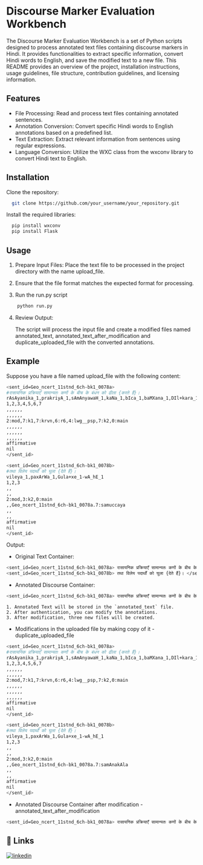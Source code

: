 
# Discourse Marker Evaluation Workbench

The Discourse Marker Evaluation Workbench is a set of Python scripts designed to process annotated text files containing discourse markers in Hindi. It provides functionalities to extract specific information, convert Hindi words to English, and save the modified text to a new file. This README provides an overview of the project, installation instructions, usage guidelines, file structure, contribution guidelines, and licensing information.


## Features


- File Processing: Read and process text files containing annotated sentences.
- Annotation Conversion: Convert specific Hindi words to English annotations based on a predefined list.
- Text Extraction: Extract relevant information from sentences using regular expressions.
- Language Conversion: Utilize the WXC class from the wxconv library to convert Hindi text to English.

## Installation

Clone the repository:

```bash
  git clone https://github.com/your_username/your_repository.git

```
Install the required libraries:
```bash
  pip install wxconv
  pip install Flask

``` 


    
## Usage

1. Prepare Input Files: 
    Place the text file to be processed in the project directory with the name upload_file.
    
2. Ensure that the file format matches the expected format for processing.
3. Run the run.py script

```bash
    python run.py
```

4. Review Output:

    The script will process the input file and create a modified files named annotated_text, annotated_text_after_modification and duplicate_uploaded_file with the converted annotations.

## Example

Suppose you have a file named upload_file with the following content:

```bash
<sent_id=Geo_ncert_11stnd_6ch-bk1_0078a>
#रासायनिक प्रक्रियाएँ सामान्यतः कणों के बीच के बंधन को ढीला {करते हैं}।
rAsAyanika_1,prakriyA_1,sAmAnyawaH_1,kaNa_1,bIca_1,baMXana_1,DIl+kara_1-wA_hE_1
1,2,3,4,5,6,7
,,,,,,
,,,,,,
2:mod,7:k1,7:krvn,6:r6,4:lwg__psp,7:k2,0:main
,,,,,,
,,,,,,
,,,,,,
affirmative
nil
</sent_id>

<sent_id=Geo_ncert_11stnd_6ch-bk1_0078b>
#तथा विलेय पदार्थों को घुला {देते हैं}।
vileya_1,paxArWa_1,Gula+xe_1-wA_hE_1
1,2,3
,,
,,
2:mod,3:k2,0:main
,,Geo_ncert_11stnd_6ch-bk1_0078a.7:samuccaya 
,,
,,
affirmative
nil
</sent_id>
```
Output: 

- Original Text Container:
    
```bash
<sent_id=Geo_ncert_11stnd_6ch-bk1_0078a> रासायनिक प्रक्रियाएँ सामान्यतः कणों के बीच के बंधन को ढीला {करते हैं}। </sent_id>
<sent_id=Geo_ncert_11stnd_6ch-bk1_0078b> तथा विलेय पदार्थों को घुला {देते हैं}। </sent_id>
```
- Annotated Discourse Container:
```bash
<sent_id=Geo_ncert_11stnd_6ch-bk1_0078a> रासायनिक प्रक्रियाएँ सामान्यतः कणों के बीच के बंधन को ढीला {करते हैं}। </sent_id> समुच्चय <sent_id=Geo_ncert_11stnd_6ch-bk1_0078b> विलेय पदार्थों को घुला {देते हैं}। </sent_id> 
```

    1. Annotated Text will be stored in the `annotated_text` file.
    2. After authentication, you can modify the annotations.
    3. After modification, three new files will be created.



- Modifications in the uploaded file by making copy of it - duplicate_uploaded_file

```bash
<sent_id=Geo_ncert_11stnd_6ch-bk1_0078a>
#रासायनिक प्रक्रियाएँ सामान्यतः कणों के बीच के बंधन को ढीला {करते हैं}।
rAsAyanika_1,prakriyA_1,sAmAnyawaH_1,kaNa_1,bIca_1,baMXana_1,DIl+kara_1-wA_hE_1
1,2,3,4,5,6,7
,,,,,,
,,,,,,
2:mod,7:k1,7:krvn,6:r6,4:lwg__psp,7:k2,0:main
,,,,,,
,,,,,,
,,,,,,
affirmative
nil
</sent_id>

<sent_id=Geo_ncert_11stnd_6ch-bk1_0078b>
#तथा विलेय पदार्थों को घुला {देते हैं}।
vileya_1,paxArWa_1,Gula+xe_1-wA_hE_1
1,2,3
,,
,,
2:mod,3:k2,0:main
,,Geo_ncert_11stnd_6ch-bk1_0078a.7:samAnakAla 
,,
,,
affirmative
nil
</sent_id>
```
- Annotated Discourse Container after modification - annotated_text_after_modification
```bash
<sent_id=Geo_ncert_11stnd_6ch-bk1_0078a> रासायनिक प्रक्रियाएँ सामान्यतः कणों के बीच के बंधन को ढीला {करते हैं}। </sent_id> समानकाल <sent_id=Geo_ncert_11stnd_6ch-bk1_0078b> विलेय पदार्थों को घुला {देते हैं}। </sent_id> 
```

## 🔗 Links

[![linkedin](https://img.shields.io/badge/linkedin-0A66C2?style=for-the-badge&logo=linkedin&logoColor=white)](https://www.linkedin.com/in/adepu-varshith-kumar-098b75235/)


    

